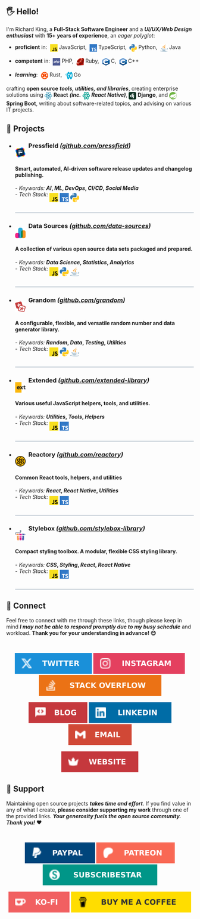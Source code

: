 ## 🖐️ Hello!

<!-- @intradoc Intro -->
I'm Richard King, a **Full-Stack Software Engineer**
and a ***UI/UX/Web Design enthusiast*** with **15+ years of experience**,
an *eager polyglot*:

- **proficient** in:&nbsp; <a href="github.com/richrdkng" title="JavaScript"><sub><sub><img src="./media/icons/tech/javascript/color.svg" width="20" height="20" /></sub></sub></a> JavaScript,&nbsp; <a href="github.com/richrdkng" title="TypeScript"><sub><sub><img src="./media/icons/tech/typescript/color.svg" width="20" height="20" /></sub></sub></a> TypeScript,&nbsp; <a href="github.com/richrdkng" title="Python"><sub><sub><img src="./media/icons/tech/python/color.svg" width="20" height="20" /></sub></sub></a> Python,&nbsp; <a href="github.com/richrdkng" title="Java"><sub><sub><img src="./media/icons/tech/java/color.svg" width="20" height="20" /></sub></sub></a> Java

- **competent** in:&nbsp; <a href="github.com/richrdkng" title="PHP"><sub><sub><img src="./media/icons/tech/php/color.svg" width="20" height="20" /></sub></sub></a> PHP,&nbsp; <a href="github.com/richrdkng" title="Ruby"><sub><sub><img src="./media/icons/tech/ruby/color.svg" width="20" height="20" /></sub></sub></a> Ruby,&nbsp; <a href="github.com/richrdkng" title="C"><sub><sub><img src="./media/icons/tech/c/color.svg" width="20" height="20" /></sub></sub></a> C,&nbsp; <a href="github.com/richrdkng" title="C++"><sub><sub><img src="./media/icons/tech/cpp/color.svg" width="20" height="20" /></sub></sub></a> C++

- ***learning***:&nbsp; <a href="github.com/richrdkng" title="Rust"><sub><sub><img src="./media/icons/tech/rust/color.svg" width="20" height="20" /></sub></sub></a> Rust,&nbsp; <a href="github.com/richrdkng" title="Go"><sub><sub><img src="./media/icons/tech/go/color.svg" width="20" height="20" /></sub></sub></a> Go

crafting **open source** ***tools, utilities, and libraries***,
creating enterprise solutions using
<a href="github.com/richrdkng" title="React"><sub><sub><img src="./media/icons/tech/react/color.svg" width="20" height="20" /></sub></sub></a> **React**
***(inc.*** <a href="github.com/richrdkng" title="React Native"><sub><sub><img src="./media/icons/tech/react-native/color.svg" width="20" height="20" /></sub></sub></a> ***React Native)***,
<a href="github.com/richrdkng" title="Django"><sub><sub><img src="./media/icons/tech/django/color.svg" width="20" height="20" /></sub></sub></a> **Django**, and
<a href="github.com/richrdkng" title="Spring Boot"><sub><sub><img src="./media/icons/tech/spring-boot/color.svg" width="20" height="20" /></sub></sub></a> **Spring Boot**,
writing about software-related topics,
and advising on various IT projects.
<!-- @intradoc Intro -->

## 🚀 Projects

<!-- TODO: 1-2 main sentence -->

<!-- @intradoc Projects -->
<ul>
  <!-- Pressfield -->
  <li>
    <h3><a href="https://github.com/pressfield" title="Pressfield logo"><sub><sub><sub><sub><sub><sub><sub><sub><sub><sub><img src="./media/icons/projects/pressfield/color.svg" width="28" height="28" /></sub></sub></sub></sub></sub></sub></sub></sub></sub></sub></a>&nbsp; Pressfield <i>(<a href="https://github.com/pressfield">github.com/pressfield</a>)</i></h3><h4>Smart, automated, AI-driven software release updates and changelog publishing.</h4>
    <p>
      <i title="Pressfield-related keywords">- Keywords:</i> <b><i title="Artificial Intelligence">AI</i>, <i title="Machine Learning">ML</i>, <i title="Software Development & IT Operations">DevOps</i>, <i title="Continuous Integration & Continuous Delivery">CI/CD</i>, <i title="Online Social Media">Social Media</i></b>
      <br/>
      <i title="Pressfield-related tech stack">- Tech Stack:</i> <a href="https://github.com/pressfield" title="JavaScript"><sub><sub><sub><sub><sub><img src="./media/icons/tech/javascript/color.svg" width="24" height="24" /></sub></sub></sub></sub></sub></a> <a href="https://github.com/pressfield" title="TypeScript"><sub><sub><sub><sub><sub><img src="./media/icons/tech/typescript/color.svg" width="24" height="24" /></sub></sub></sub></sub></sub></a> <a href="https://github.com/pressfield" title="Python"><sub><sub><sub><sub><sub><img src="./media/icons/tech/python/color.svg" width="24" height="24" /></sub></sub></sub></sub></sub></a>
      <sub><sub><sub><sub><sub><a href="https://github.com/pressfield"><img src="./media/icons/decoration/line-4.svg" width="100%" height="3" /></a></sub></sub></sub></sub></sub>
    </p>
  </li>
  <!-- Data Sources -->
  <li>
    <h3><a href="https://github.com/data-sources" title="Data Sources logo"><sub><sub><sub><sub><sub><sub><sub><sub><sub><sub><img src="./media/icons/projects/data-sources/color.svg" width="28" height="28" /></sub></sub></sub></sub></sub></sub></sub></sub></sub></sub></a>&nbsp; Data Sources <i>(<a href="https://github.com/data-sources">github.com/data-sources</a>)</i></h3><h4>A collection of various open source data sets packaged and prepared.</h4>
    <p>
      <i title="Data Sources-related keywords">- Keywords:</i> <b><i title="Data Science">Data Science</i>, <i title="Statistics">Statistics</i>, <i title="Analytics">Analytics</i></b>
      <br/>
      <i title="Data Sources-related tech stack">- Tech Stack:</i> <a href="https://github.com/data-sources" title="JavaScript"><sub><sub><sub><sub><sub><img src="./media/icons/tech/javascript/color.svg" width="24" height="24" /></sub></sub></sub></sub></sub></a> <a href="https://github.com/data-sources" title="Python"><sub><sub><sub><sub><sub><img src="./media/icons/tech/python/color.svg" width="24" height="24" /></sub></sub></sub></sub></sub></a> <a href="https://github.com/data-sources" title="Java"><sub><sub><sub><sub><sub><img src="./media/icons/tech/java/color.svg" width="24" height="24" /></sub></sub></sub></sub></sub></a>
      <sub><sub><sub><sub><sub><a href="https://github.com/data-sources"><img src="./media/icons/decoration/line-4.svg" width="100%" height="3" /></a></sub></sub></sub></sub></sub>
    </p>
  </li>
  <!-- Grandom -->
  <li>
    <h3><a href="https://github.com/grandom" title="Grandom logo"><sub><sub><sub><sub><sub><sub><sub><sub><sub><sub><img src="./media/icons/projects/grandom/color.svg" width="28" height="28" /></sub></sub></sub></sub></sub></sub></sub></sub></sub></sub></a>&nbsp; Grandom <i>(<a href="https://github.com/grandom">github.com/grandom</a>)</i></h3><h4>A configurable, flexible, and versatile random number and data generator library.</h4>
    <p>
      <i title="Grandom-related keywords">- Keywords:</i> <b><i title="Random">Random</i>, <i title="Data">Data</i>, <i title="Testing">Testing</i>, <i title="Utilities">Utilities</i></b>
      <br/>
      <i title="Grandom-related tech stack">- Tech Stack:</i> <a href="https://github.com/grandom" title="JavaScript"><sub><sub><sub><sub><sub><img src="./media/icons/tech/javascript/color.svg" width="24" height="24" /></sub></sub></sub></sub></sub></a> <a href="https://github.com/grandom" title="Python"><sub><sub><sub><sub><sub><img src="./media/icons/tech/python/color.svg" width="24" height="24" /></sub></sub></sub></sub></sub></a> <a href="https://github.com/grandom" title="Java"><sub><sub><sub><sub><sub><img src="./media/icons/tech/java/color.svg" width="24" height="24" /></sub></sub></sub></sub></sub></a>
      <sub><sub><sub><sub><sub><a href="https://github.com/grandom"><img src="./media/icons/decoration/line-4.svg" width="100%" height="3" /></a></sub></sub></sub></sub></sub>
    </p>
  </li>
  <!-- Extended -->
  <li>
    <h3><a href="https://github.com/extended-library" title="Extended logo"><sub><sub><sub><sub><sub><sub><sub><sub><sub><sub><img src="./media/icons/projects/extended/color.svg" width="28" height="28" /></sub></sub></sub></sub></sub></sub></sub></sub></sub></sub></a>&nbsp; Extended <i>(<a href="https://github.com/extended-library">github.com/extended-library</a>)</i></h3><h4>Various useful JavaScript helpers, tools, and utilities.</h4>
    <p>
      <i title="Extended-related keywords">- Keywords:</i> <b><i title="Utilities">Utilities</i>, <i title="Tools">Tools</i>, <i title="Helpers">Helpers</i></b>
      <br/>
      <i title="Extended-related tech stack">- Tech Stack:</i> <a href="https://github.com/extended-library" title="JavaScript"><sub><sub><sub><sub><sub><img src="./media/icons/tech/javascript/color.svg" width="24" height="24" /></sub></sub></sub></sub></sub></a> <a href="https://github.com/extended-library" title="TypeScript"><sub><sub><sub><sub><sub><img src="./media/icons/tech/typescript/color.svg" width="24" height="24" /></sub></sub></sub></sub></sub></a>
      <sub><sub><sub><sub><sub><a href="https://github.com/extended-library"><img src="./media/icons/decoration/line-4.svg" width="100%" height="3" /></a></sub></sub></sub></sub></sub>
    </p>
  </li>
  <!-- Reactory -->
  <li>
    <h3><a href="https://github.com/reactory" title="Reactory logo"><sub><sub><sub><sub><sub><sub><sub><sub><sub><sub><img src="./media/icons/projects/reactory/color.svg" width="28" height="28" /></sub></sub></sub></sub></sub></sub></sub></sub></sub></sub></a>&nbsp; Reactory <i>(<a href="https://github.com/reactory">github.com/reactory</a>)</i></h3><h4>Common React tools, helpers, and utilities</h4>
    <p>
      <i title="Reactory-related keywords">- Keywords:</i> <b><i title="React">React</i>, <i title="React Native">React Native</i>, <i title="Utilities">Utilities</i></b>
      <br/>
      <i title="Reactory-related tech stack">- Tech Stack:</i> <a href="https://github.com/reactory" title="JavaScript"><sub><sub><sub><sub><sub><img src="./media/icons/tech/javascript/color.svg" width="24" height="24" /></sub></sub></sub></sub></sub></a> <a href="https://github.com/reactory" title="TypeScript"><sub><sub><sub><sub><sub><img src="./media/icons/tech/typescript/color.svg" width="24" height="24" /></sub></sub></sub></sub></sub></a>
      <sub><sub><sub><sub><sub><a href="https://github.com/reactory"><img src="./media/icons/decoration/line-4.svg" width="100%" height="3" /></a></sub></sub></sub></sub></sub>
    </p>
  </li>
  <!-- Stylebox -->
  <li>
    <h3><a href="https://github.com/stylebox-library" title="Stylebox logo"><sub><sub><sub><sub><sub><sub><sub><sub><sub><sub><img src="./media/icons/projects/stylebox/color.svg" width="28" height="28" /></sub></sub></sub></sub></sub></sub></sub></sub></sub></sub></a>&nbsp; Stylebox <i>(<a href="https://github.com/stylebox-library">github.com/stylebox-library</a>)</i></h3><h4>Compact styling toolbox. A modular, flexible CSS styling library.</h4>
    <p>
      <i title="Stylebox-related keywords">- Keywords:</i> <b><i title="Cascading Style Sheets">CSS</i>, <i title="Styling">Styling</i>, <i title="React">React</i>, <i title="React Native">React Native</i></b>
      <br/>
      <i title="Stylebox-related tech stack">- Tech Stack:</i> <a href="https://github.com/stylebox-library" title="JavaScript"><sub><sub><sub><sub><sub><img src="./media/icons/tech/javascript/color.svg" width="24" height="24" /></sub></sub></sub></sub></sub></a> <a href="https://github.com/stylebox-library" title="TypeScript"><sub><sub><sub><sub><sub><img src="./media/icons/tech/typescript/color.svg" width="24" height="24" /></sub></sub></sub></sub></sub></a>
      <sub><sub><sub><sub><sub><a href="https://github.com/stylebox-library"><img src="./media/icons/decoration/line-4.svg" width="100%" height="3" /></a></sub></sub></sub></sub></sub>
    </p>
  </li>
</ul>

<!-- @intradoc Projects -->

## 🤝 Connect

Feel free to connect with me through these links, though please keep in mind ***I may not be able to respond promptly due to my busy schedule*** and workload. **Thank you for your understanding in advance! 😊**

<br/>

<!-- @intradoc Connect -->
<!-- 1st row -->
<p align="center">
  <!-- Twitter -->
  <a href="https://twitter.com/richrdkng"><img src="./media/icons/gh-profile/twitter/icon.svg" /></a>
  <!-- Instagram -->
  <a href="https://www.instagram.com/richrdkng"><img src="./media/icons/gh-profile/instagram/icon.svg" /></a>
  <!-- Stack Overflow -->
  <a href="https://stackoverflow.com/users/10079674"><img src="./media/icons/gh-profile/stack-overflow/icon.svg" /></a>
</p>

<!-- 2nd row -->
<p align="center">
  <!-- Blog -->
  <a href="https://www.richrdkng.com/blog"><img src="./media/icons/gh-profile/blog/icon.svg" /></a>
  <!-- LinkedIn -->
  <a href="https://www.linkedin.com/in/richrdkng"><img src="./media/icons/gh-profile/linkedin/icon.svg" /></a>
  <!-- Email -->
  <a href="mailto:richrdkng@gmail.com"><img src="./media/icons/gh-profile/email/icon.svg" /></a>
</p>

<!-- 3rd row -->
<p align="center">
  <!-- Website -->
  <a href="https://www.richrdkng.com"><img src="./media/icons/gh-profile/website/icon.svg" /></a>
</p>


<!-- @intradoc Connect -->

## 🍻 Support

Maintaining open source projects ***takes time and effort***. If you find value in any of what I create, **please consider supporting my work** through one of the provided links. ***Your generosity fuels the open source community. Thank you!*** ❤️

<!-- TODO: cashapp tag, donably, gh sponsors, liberapay, boosty.to, donorbox.org, crypto and more (https://github.com/Ileriayo/markdown-badges#-funding) -->

<br/>

<!-- @intradoc Support -->
<!-- 1st row -->
<p align="center">
  <!-- PayPal -->
  <a href="https://www.paypal.com/donate/?hosted_button_id=ZCJ75S25NS7QC"><img src="./media/icons/gh-profile/paypal/icon.svg" /></a>
  <!-- Patreon -->
  <a href="https://www.patreon.com/richrdkng"><img src="./media/icons/gh-profile/patreon/icon.svg" /></a>
  <!-- SubscribeStar -->
  <a href="https://www.subscribestar.com/richrdkng"><img src="./media/icons/gh-profile/subscribe-star/icon.svg" /></a>
</p>

<!-- 2nd row -->
<p align="center">
  <!-- Ko-fi -->
  <a href="https://ko-fi.com/richrdkng"><img src="./media/icons/gh-profile/ko-fi/icon.svg" /></a>
  <!-- Buy me a coffee -->
  <a href="https://ko-fi.com/richrdkng"><img src="./media/icons/gh-profile/buy-me-a-coffee/icon.svg" /></a>
</p>


<!-- @intradoc Support -->

<br/>
